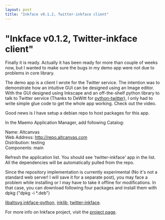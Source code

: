 ```yaml
---
layout: post
title: "Inkface v0.1.2, Twitter-inkface client"
---
```

"Inkface v0.1.2, Twitter-inkface client"
===
Finally it is ready. Actually it has been ready for more than couple of weeks now, but I wanted to make sure the bugs in my demo app were not due to problems in core library.  
  
The demo app is a client I wrote for the Twitter service. The intention was to demonstrate how an intuitive GUI can be designed using an Image editor. With the GUI designed using Inkscape and an off-the-shelf python library to talk to Twitter service (Thanks to DeWitt for [python-twitter][0]), I only had to write simple glue code to get the whole app working. Check out the video.  
  
  
  
Good news is I have setup a debian repo to host packages for this app.  
  
In the Maemo Application Manager, add following Catalog:  
  
Name: Altcanvas  
Web Address: http://repo.altcanvas.com  
Distribution: testing  
Components: main  
  
Refresh the application list. You should see 'twitter-inkface' app in the list. All the dependencies will be automatically pulled from the repo.  
  
Since the repository implementation is currently experimental (No it's not a standard web server! I will save it for a separate post), you may face a problem while installing or I may have to take it offline for modifications. In that case, you can download following four packages and install them with dpkg ("dpkg -i \*.deb")  
  
[libaltsvg][1],[inkface-python][2], [inklib][3], [twitter-inkface][4].  
  
For more info on Inkface project, visit the [project page][5].

[0]: http://code.google.com/p/python-twitter/
[1]: http://altcanvas.googlecode.com/files/libaltsvg_0.1.2_armel.deb
[2]: http://altcanvas.googlecode.com/files/inkface-python_0.1.2_armel.deb
[3]: http://altcanvas.googlecode.com/files/inklib_0.1.0.deb
[4]: http://altcanvas.googlecode.com/files/twitter-inkface_0.1.0.deb
[5]: http://code.google.com/p/altcanvas/wiki/InkFace
